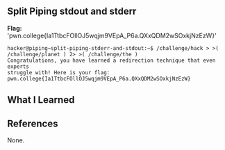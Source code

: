 ## Split Piping stdout and stderr

**Flag:** 'pwn.college{Ia1TtbcFOllOJ5wqjm9VEpA_P6a.QXxQDM2wSOxkjNzEzW}'


```
hacker@piping~split-piping-stderr-and-stdout:~$ /challenge/hack > >( /challenge/planet ) 2> >( /challenge/the )
Congratulations, you have learned a redirection technique that even experts
struggle with! Here is your flag:
pwn.college{Ia1TtbcFOllOJ5wqjm9VEpA_P6a.QXxQDM2wSOxkjNzEzW}
```

## What I Learned

## References
None.
